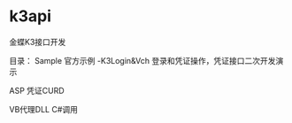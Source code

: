 k3api
=====

金蝶K3接口开发

目录：
Sample 官方示例
 -K3Login&Vch 登录和凭证操作，凭证接口二次开发演示

ASP
  凭证CURD

VB代理DLL
C#调用







